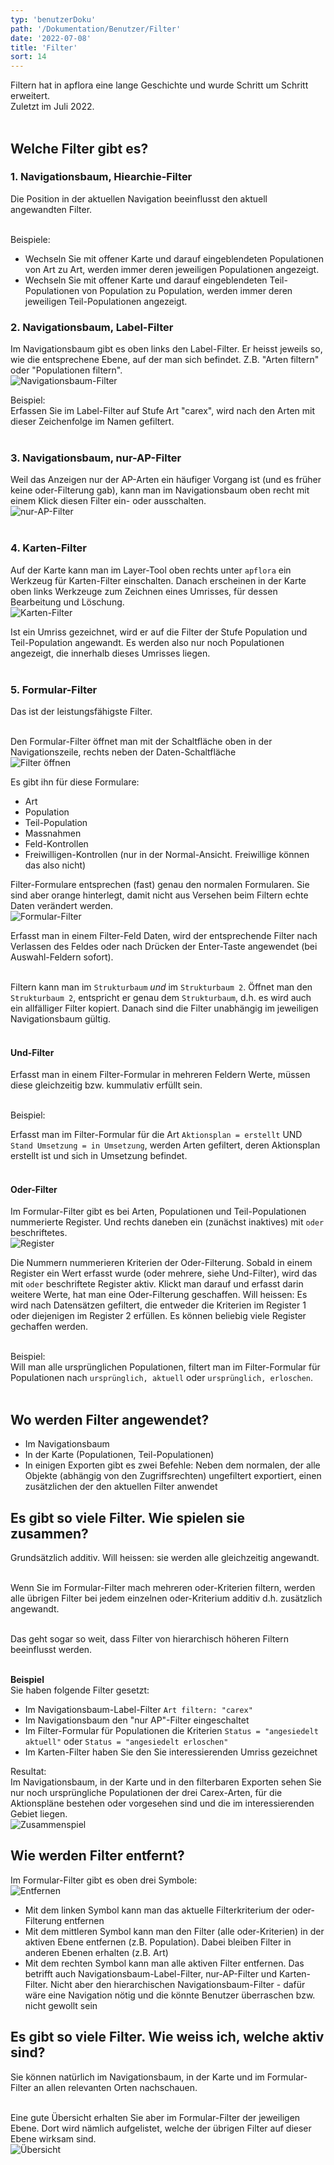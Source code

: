 ```yaml
---
typ: 'benutzerDoku'
path: '/Dokumentation/Benutzer/Filter'
date: '2022-07-08'
title: 'Filter'
sort: 14
---
```


Filtern hat in apflora eine lange Geschichte und wurde Schritt um Schritt erweitert.<br/>
Zuletzt im Juli 2022.<br/><br/>

## Welche Filter gibt es?

### 1. Navigationsbaum, Hiearchie-Filter

Die Position in der aktuellen Navigation beeinflusst den aktuell angewandten Filter.<br/><br/>

Beispiele:<br/>

- Wechseln Sie mit offener Karte und darauf eingeblendeten Populationen von Art zu Art, werden immer deren jeweiligen Populationen angezeigt.
- Wechseln Sie mit offener Karte und darauf eingeblendeten Teil-Populationen von Population zu Population, werden immer deren jeweiligen Teil-Populationen angezeigt.

### 2. Navigationsbaum, Label-Filter

Im Navigationsbaum gibt es oben links den Label-Filter. Er heisst jeweils so, wie die entsprechene Ebene, auf der man sich befindet. Z.B. "Arten filtern" oder "Populationen filtern".<br/>
![Navigationsbaum-Filter](nav_label_filter_1.png)<br/>

Beispiel:<br/>
Erfassen Sie im Label-Filter auf Stufe Art "carex", wird nach den Arten mit dieser Zeichenfolge im Namen gefiltert.<br/><br/>

### 3. Navigationsbaum, nur-AP-Filter

Weil das Anzeigen nur der AP-Arten ein häufiger Vorgang ist (und es früher keine oder-Filterung gab), kann man im Navigationsbaum oben recht mit einem Klick diesen Filter ein- oder ausschalten.<br/>
![nur-AP-Filter](nur_ap_filter_1.png)<br/><br/>

### 4. Karten-Filter

Auf der Karte kann man im Layer-Tool oben rechts unter `apflora` ein Werkzeug für Karten-Filter einschalten. Danach erscheinen in der Karte oben links Werkzeuge zum Zeichnen eines Umrisses, für dessen Bearbeitung und Löschung.<br/>
![Karten-Filter](karten_filter_1.png)<br/>

Ist ein Umriss gezeichnet, wird er auf die Filter der Stufe Population und Teil-Population angewandt. Es werden also nur noch Populationen angezeigt, die innerhalb dieses Umrisses liegen.<br/><br/>

### 5. Formular-Filter

Das ist der leistungsfähigste Filter.<br/><br/>

Den Formular-Filter öffnet man mit der Schaltfläche oben in der Navigationszeile, rechts neben der Daten-Schaltfläche<br/>
![Filter öffnen](formular_filter_1.png)
<br/>

Es gibt ihn für diese Formulare:

- Art
- Population
- Teil-Population
- Massnahmen
- Feld-Kontrollen
- Freiwilligen-Kontrollen (nur in der Normal-Ansicht. Freiwillige können das also nicht)

Filter-Formulare entsprechen (fast) genau den normalen Formularen. Sie sind aber orange hinterlegt, damit nicht aus Versehen beim Filtern echte Daten verändert werden.<br/>
![Formular-Filter](formular_filter_2.png)<br/>

Erfasst man in einem Filter-Feld Daten, wird der entsprechende Filter nach Verlassen des Feldes oder nach Drücken der Enter-Taste angewendet (bei Auswahl-Feldern sofort).<br/><br/>

Filtern kann man im `Strukturbaum` _und_ im `Strukturbaum 2`. Öffnet man den `Strukturbaum 2`, entspricht er genau dem `Strukturbaum`, d.h. es wird auch ein allfälliger Filter kopiert. Danach sind die Filter unabhängig im jeweiligen Navigationsbaum gültig.<br/><br/>

#### Und-Filter

Erfasst man in einem Filter-Formular in mehreren Feldern Werte, müssen diese gleichzeitig bzw. kummulativ erfüllt sein.<br/><br/>

Beispiel:<br/>

Erfasst man im Filter-Formular für die Art `Aktionsplan = erstellt` UND `Stand Umsetzung = in Umsetzung`, werden Arten gefiltert, deren Aktionsplan erstellt ist und sich in Umsetzung befindet.<br/><br/>

#### Oder-Filter

Im Formular-Filter gibt es bei Arten, Populationen und Teil-Populationen nummerierte Register. Und rechts daneben ein (zunächst inaktives) mit `oder` beschriftetes.<br/>
![Register](formular_filter_3.png)<br/>

Die Nummern nummerieren Kriterien der Oder-Filterung. Sobald in einem Register ein Wert erfasst wurde (oder mehrere, siehe Und-Filter), wird das mit `oder` beschriftete Register aktiv. Klickt man darauf und erfasst darin weitere Werte, hat man eine Oder-Filterung geschaffen. Will heissen: Es wird nach Datensätzen gefiltert, die entweder die Kriterien im Register 1 oder diejenigen im Register 2 erfüllen. Es können beliebig viele Register gechaffen werden.<br/><br/>

Beispiel:<br/>
Will man alle ursprünglichen Populationen, filtert man im Filter-Formular für Populationen nach `ursprünglich, aktuell` oder `ursprünglich, erloschen`.<br/><br/>

## Wo werden Filter angewendet?

- Im Navigationsbaum
- In der Karte (Populationen, Teil-Populationen)
- In einigen Exporten gibt es zwei Befehle: Neben dem normalen, der alle Objekte (abhängig von den Zugriffsrechten) ungefiltert exportiert, einen zusätzlichen der den aktuellen Filter anwendet

## Es gibt so viele Filter. Wie spielen sie zusammen?

Grundsätzlich additiv. Will heissen: sie werden alle gleichzeitig angewandt.<br/><br/>

Wenn Sie im Formular-Filter mach mehreren oder-Kriterien filtern, werden alle übrigen Filter bei jedem einzelnen oder-Kriterium additiv d.h. zusätzlich angewandt.<br/><br/>

Das geht sogar so weit, dass Filter von hierarchisch höheren Filtern beeinflusst werden.<br/><br/>

**Beispiel**<br/>
Sie haben folgende Filter gesetzt:

- Im Navigationsbaum-Label-Filter `Art filtern: "carex"`
- Im Navigationsbaum den "nur AP"-Filter eingeschaltet
- Im Filter-Formular für Populationen die Kriterien `Status = "angesiedelt aktuell"` oder `Status = "angesiedelt erloschen"`
- Im Karten-Filter haben Sie den Sie interessierenden Umriss gezeichnet

Resultat:<br/>
Im Navigationsbaum, in der Karte und in den filterbaren Exporten sehen Sie nur noch ursprüngliche Populationen der drei Carex-Arten, für die Aktionspläne bestehen oder vorgesehen sind und die im interessierenden Gebiet liegen.<br/>
![Zusammenspiel](zusammenspiel.png)<br/>

## Wie werden Filter entfernt?

Im Formular-Filter gibt es oben drei Symbole:<br/>
![Entfernen](entfernen_1.png)<br/>

- Mit dem linken Symbol kann man das aktuelle Filterkriterium der oder-Filterung entfernen
- Mit dem mittleren Symbol kann man den Filter (alle oder-Kriterien) in der aktiven Ebene entfernen (z.B. Population). Dabei bleiben Filter in anderen Ebenen erhalten (z.B. Art)
- Mit dem rechten Symbol kann man alle aktiven Filter entfernen. Das betrifft auch Navigationsbaum-Label-Filter, nur-AP-Filter und Karten-Filter. Nicht aber den hierarchischen Navigationsbaum-Filter - dafür wäre eine Navigation nötig und die könnte Benutzer überraschen bzw. nicht gewollt sein

## Es gibt so viele Filter. Wie weiss ich, welche aktiv sind?

Sie können natürlich im Navigationsbaum, in der Karte und im Formular-Filter an allen relevanten Orten nachschauen.<br/><br/>

Eine gute Übersicht erhalten Sie aber im Formular-Filter der jeweiligen Ebene. Dort wird nämlich aufgelistet, welche der übrigen Filter auf dieser Ebene wirksam sind.<br/>
![Übersicht](uebersicht_1.png)<br/><br/>
